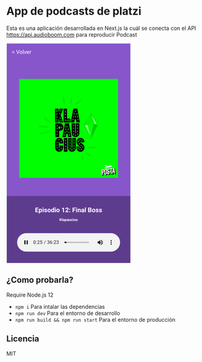 # App de podcasts de platzi

Esta es una aplicación desarrollada en Next.js la cuál se conecta con el API https://api.audioboom.com para reproducir Podcast

![Captura del Reproductor](./.readme-static/Captura.png)

## ¿Como probarla?

Require Node.js 12

* `npm i` Para intalar las dependencias
* `npm run dev` Para el entorno de desarrollo
* `npm run build && npm run start` Para el entorno de producción

## Licencia

MIT
